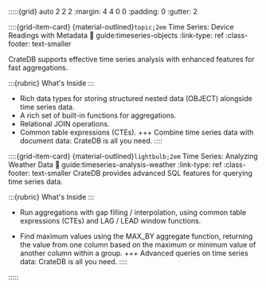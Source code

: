 :::::{grid} auto 2 2 2
:margin: 4 4 0 0
:padding: 0
:gutter: 2

::::{grid-item-card} {material-outlined}`topic;2em` Time Series: Device Readings with Metadata
:link: guide:timeseries-objects
:link-type: ref
:class-footer: text-smaller

CrateDB supports effective time series analysis with enhanced features
for fast aggregations.

:::{rubric} What's Inside
:::
- Rich data types for storing structured nested data (OBJECT) alongside
  time series data.
- A rich set of built-in functions for aggregations.
- Relational JOIN operations.
- Common table expressions (CTEs).
+++
Combine time series data with document data: CrateDB is all you need.
::::

::::{grid-item-card} {material-outlined}`lightbulb;2em` Time Series: Analyzing Weather Data
:link: guide:timeseries-analysis-weather
:link-type: ref
:class-footer: text-smaller
CrateDB provides advanced SQL features for querying time series data.

:::{rubric} What's Inside
:::
- Run aggregations with gap filling / interpolation, using common
  table expressions (CTEs) and LAG / LEAD window functions.

- Find maximum values using the MAX_BY aggregate function, returning
  the value from one column based on the maximum or minimum value of another
  column within a group.
+++
Advanced queries on time series data: CrateDB is all you need.
::::


:::::
